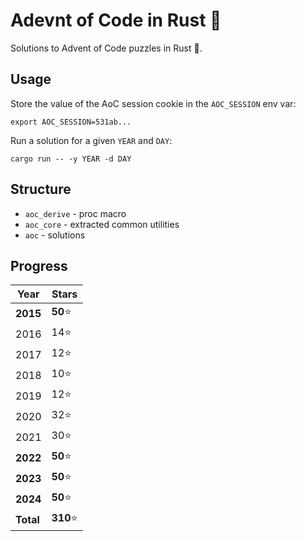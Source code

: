 # Adevnt of Code in Rust 🎄
Solutions to Advent of Code puzzles in Rust :crab:.

## Usage

Store the value of the AoC session cookie in the `AOC_SESSION` env var:

```
export AOC_SESSION=531ab...
```

Run a solution for a given `YEAR` and `DAY`:

```
cargo run -- -y YEAR -d DAY
```

## Structure
- `aoc_derive` - proc macro
- `aoc_core` - extracted common utilities
- `aoc` - solutions

## Progress

| Year      | Stars     |
|-----------|-----------|
| **2015**  | **50**⭐  |
| 2016      | 14⭐      |
| 2017      | 12⭐      |
| 2018      | 10⭐       |
| 2019      | 12⭐      |
| 2020      | 32⭐      |
| 2021      | 30⭐       |
| **2022**  | **50**⭐  |
| **2023**  | **50**⭐  |
| **2024**  | **50**⭐  |
| **Total** | **310**⭐ |
